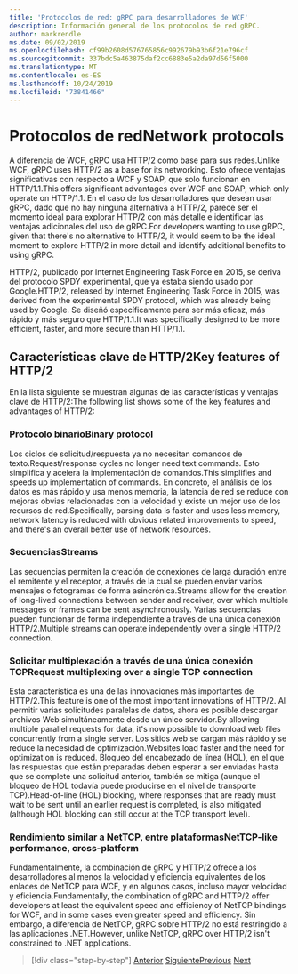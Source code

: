 ```yaml
---
title: 'Protocolos de red: gRPC para desarrolladores de WCF'
description: Información general de los protocolos de red gRPC.
author: markrendle
ms.date: 09/02/2019
ms.openlocfilehash: cf99b2608d576765856c992679b93b6f21e796cf
ms.sourcegitcommit: 337bdc5a463875daf2cc6883e5a2da97d56f5000
ms.translationtype: MT
ms.contentlocale: es-ES
ms.lasthandoff: 10/24/2019
ms.locfileid: "73841466"
---
```

# <a name="network-protocols"></a><span data-ttu-id="e7838-103">Protocolos de red</span><span class="sxs-lookup"><span data-stu-id="e7838-103">Network protocols</span></span>

<span data-ttu-id="e7838-104">A diferencia de WCF, gRPC usa HTTP/2 como base para sus redes.</span><span class="sxs-lookup"><span data-stu-id="e7838-104">Unlike WCF, gRPC uses HTTP/2 as a base for its networking.</span></span> <span data-ttu-id="e7838-105">Esto ofrece ventajas significativas con respecto a WCF y SOAP, que solo funcionan en HTTP/1.1.</span><span class="sxs-lookup"><span data-stu-id="e7838-105">This offers significant advantages over WCF and SOAP, which only operate on HTTP/1.1.</span></span> <span data-ttu-id="e7838-106">En el caso de los desarrolladores que desean usar gRPC, dado que no hay ninguna alternativa a HTTP/2, parece ser el momento ideal para explorar HTTP/2 con más detalle e identificar las ventajas adicionales del uso de gRPC.</span><span class="sxs-lookup"><span data-stu-id="e7838-106">For developers wanting to use gRPC, given that there's no alternative to HTTP/2, it would seem to be the ideal moment to explore HTTP/2 in more detail and identify additional benefits to using gRPC.</span></span>

<span data-ttu-id="e7838-107">HTTP/2, publicado por Internet Engineering Task Force en 2015, se deriva del protocolo SPDY experimental, que ya estaba siendo usado por Google.</span><span class="sxs-lookup"><span data-stu-id="e7838-107">HTTP/2, released by Internet Engineering Task Force in 2015, was derived from the experimental SPDY protocol, which was already being used by Google.</span></span> <span data-ttu-id="e7838-108">Se diseñó específicamente para ser más eficaz, más rápido y más seguro que HTTP/1.1.</span><span class="sxs-lookup"><span data-stu-id="e7838-108">It was specifically designed to be more efficient, faster, and more secure than HTTP/1.1.</span></span>

## <a name="key-features-of-http2"></a><span data-ttu-id="e7838-109">Características clave de HTTP/2</span><span class="sxs-lookup"><span data-stu-id="e7838-109">Key features of HTTP/2</span></span>

<span data-ttu-id="e7838-110">En la lista siguiente se muestran algunas de las características y ventajas clave de HTTP/2:</span><span class="sxs-lookup"><span data-stu-id="e7838-110">The following list shows some of the key features and advantages of HTTP/2:</span></span>

### <a name="binary-protocol"></a><span data-ttu-id="e7838-111">Protocolo binario</span><span class="sxs-lookup"><span data-stu-id="e7838-111">Binary protocol</span></span>

<span data-ttu-id="e7838-112">Los ciclos de solicitud/respuesta ya no necesitan comandos de texto.</span><span class="sxs-lookup"><span data-stu-id="e7838-112">Request/response cycles no longer need text commands.</span></span> <span data-ttu-id="e7838-113">Esto simplifica y acelera la implementación de comandos.</span><span class="sxs-lookup"><span data-stu-id="e7838-113">This simplifies and speeds up implementation of commands.</span></span> <span data-ttu-id="e7838-114">En concreto, el análisis de los datos es más rápido y usa menos memoria, la latencia de red se reduce con mejoras obvias relacionadas con la velocidad y existe un mejor uso de los recursos de red.</span><span class="sxs-lookup"><span data-stu-id="e7838-114">Specifically, parsing data is faster and uses less memory, network latency is reduced with obvious related improvements to speed, and there's an overall better use of network resources.</span></span>

### <a name="streams"></a><span data-ttu-id="e7838-115">Secuencias</span><span class="sxs-lookup"><span data-stu-id="e7838-115">Streams</span></span>

<span data-ttu-id="e7838-116">Las secuencias permiten la creación de conexiones de larga duración entre el remitente y el receptor, a través de la cual se pueden enviar varios mensajes o fotogramas de forma asincrónica.</span><span class="sxs-lookup"><span data-stu-id="e7838-116">Streams allow for the creation of long-lived connections between sender and receiver, over which multiple messages or frames can be sent asynchronously.</span></span> <span data-ttu-id="e7838-117">Varias secuencias pueden funcionar de forma independiente a través de una única conexión HTTP/2.</span><span class="sxs-lookup"><span data-stu-id="e7838-117">Multiple streams can operate independently over a single HTTP/2 connection.</span></span>

### <a name="request-multiplexing-over-a-single-tcp-connection"></a><span data-ttu-id="e7838-118">Solicitar multiplexación a través de una única conexión TCP</span><span class="sxs-lookup"><span data-stu-id="e7838-118">Request multiplexing over a single TCP connection</span></span>

<span data-ttu-id="e7838-119">Esta característica es una de las innovaciones más importantes de HTTP/2.</span><span class="sxs-lookup"><span data-stu-id="e7838-119">This feature is one of the most important innovations of HTTP/2.</span></span> <span data-ttu-id="e7838-120">Al permitir varias solicitudes paralelas de datos, ahora es posible descargar archivos Web simultáneamente desde un único servidor.</span><span class="sxs-lookup"><span data-stu-id="e7838-120">By allowing multiple parallel requests for data, it's now possible to download web files concurrently from a single server.</span></span> <span data-ttu-id="e7838-121">Los sitios web se cargan más rápido y se reduce la necesidad de optimización.</span><span class="sxs-lookup"><span data-stu-id="e7838-121">Websites load faster and the need for optimization is reduced.</span></span> <span data-ttu-id="e7838-122">Bloqueo del encabezado de línea (HOL), en el que las respuestas que están preparadas deben esperar a ser enviadas hasta que se complete una solicitud anterior, también se mitiga (aunque el bloqueo de HOL todavía puede producirse en el nivel de transporte TCP).</span><span class="sxs-lookup"><span data-stu-id="e7838-122">Head-of-line (HOL) blocking, where responses that are ready must wait to be sent until an earlier request is completed, is also mitigated (although HOL blocking can still occur at the TCP transport level).</span></span>

### <a name="nettcp-like-performance-cross-platform"></a><span data-ttu-id="e7838-123">Rendimiento similar a NetTCP, entre plataformas</span><span class="sxs-lookup"><span data-stu-id="e7838-123">NetTCP-like performance, cross-platform</span></span>

<span data-ttu-id="e7838-124">Fundamentalmente, la combinación de gRPC y HTTP/2 ofrece a los desarrolladores al menos la velocidad y eficiencia equivalentes de los enlaces de NetTCP para WCF, y en algunos casos, incluso mayor velocidad y eficiencia.</span><span class="sxs-lookup"><span data-stu-id="e7838-124">Fundamentally, the combination of gRPC and HTTP/2 offer developers at least the equivalent speed and efficiency of NetTCP bindings for WCF, and in some cases even greater speed and efficiency.</span></span> <span data-ttu-id="e7838-125">Sin embargo, a diferencia de NetTCP, gRPC sobre HTTP/2 no está restringido a las aplicaciones .NET.</span><span class="sxs-lookup"><span data-stu-id="e7838-125">However, unlike NetTCP, gRPC over HTTP/2 isn't constrained to .NET applications.</span></span>

>[!div class="step-by-step"]
><span data-ttu-id="e7838-126">[Anterior](interface-definition-language.md)
>[Siguiente](why-grpc.md)</span><span class="sxs-lookup"><span data-stu-id="e7838-126">[Previous](interface-definition-language.md)
[Next](why-grpc.md)</span></span>
